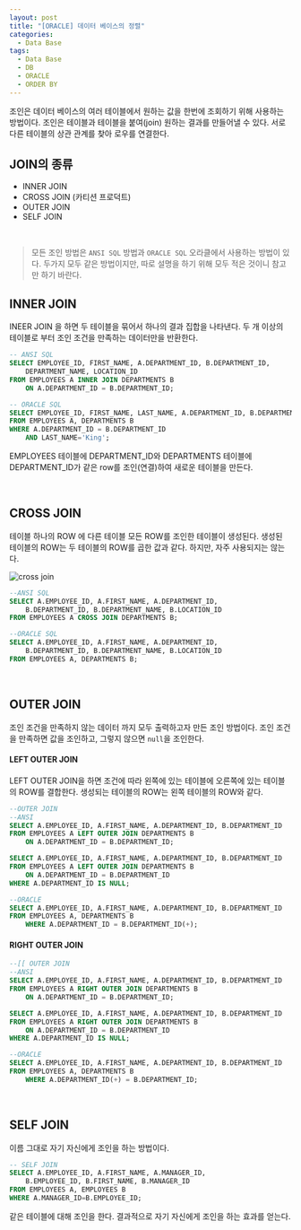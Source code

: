 ```yaml
---
layout: post
title: "[ORACLE] 데이터 베이스의 정렬"
categories:
  - Data Base
tags:
  - Data Base
  - DB
  - ORACLE
  - ORDER BY
---
```



조인은 데이터 베이스의 여러 테이블에서 원하는 값을 한번에 조회하기 위해 사용하는 방법이다.
조인은 테이블과 테이블을 붙여(join) 원하는 결과를 만들어낼 수 있다.
서로다른 테이블의 상관 관계를 찾아 로우를 연결한다.


## JOIN의 종류
- INNER JOIN
- CROSS JOIN (카티션 프로덕트)
- OUTER JOIN
- SELF JOIN

<br>

>모든 조인 방법은 ```ANSI SQL``` 방법과 ```ORACLE SQL``` 오라클에서 사용하는 방법이 있다.
두가지 모두 같은 방법이지만, 따로 설명을 하기 위해 모두 적은 것이니 참고만 하기 바란다.

## INNER JOIN
INEER JOIN 을 하면 두 테이블을 묶어서 하나의 결과 집합을 나타낸다.
두 개 이상의 테이블로 부터 조인 조건을 만족하는 데이터만을 반환한다.


```sql
-- ANSI SQL
SELECT EMPLOYEE_ID, FIRST_NAME, A.DEPARTMENT_ID, B.DEPARTMENT_ID,
    DEPARTMENT_NAME, LOCATION_ID
FROM EMPLOYEES A INNER JOIN DEPARTMENTS B
    ON A.DEPARTMENT_ID = B.DEPARTMENT_ID;

-- ORACLE SQL
SELECT EMPLOYEE_ID, FIRST_NAME, LAST_NAME, A.DEPARTMENT_ID, B.DEPARTMENT_ID, DEPARTMENT_NAME, LOCATION_ID
FROM EMPLOYEES A, DEPARTMENTS B
WHERE A.DEPARTMENT_ID = B.DEPARTMENT_ID
    AND LAST_NAME='King';
```
EMPLOYEES 테이블에 DEPARTMENT_ID와 DEPARTMENTS 테이블에 DEPARTMENT_ID가 같은 row를 조인(연결)하여 새로운 테이블을 만든다.

<br>

## CROSS JOIN

테이블 하나의 ROW 에 다른 테이블 모든 ROW를 조인한 테이블이 생성된다.
생성된 테이블의 ROW는 두 테이블의 ROW를 곱한 값과 같다.
하지만, 자주 사용되지는 않는다.

![cross join](https://i.imgur.com/SwHkqc3.png)

```sql
--ANSI SQL
SELECT A.EMPLOYEE_ID, A.FIRST_NAME, A.DEPARTMENT_ID,
    B.DEPARTMENT_ID, B.DEPARTMENT_NAME, B.LOCATION_ID
FROM EMPLOYEES A CROSS JOIN DEPARTMENTS B;

--ORACLE SQL
SELECT A.EMPLOYEE_ID, A.FIRST_NAME, A.DEPARTMENT_ID,
    B.DEPARTMENT_ID, B.DEPARTMENT_NAME, B.LOCATION_ID
FROM EMPLOYEES A, DEPARTMENTS B;
```

<br>


## OUTER JOIN

조인 조건을 만족하지 않는 데이터 까지 모두 출력하고자 만든 조인 방법이다.
조인 조건을 만족하면 값을 조인하고, 그렇지 않으면 ```null```을 조인한다.

#### LEFT OUTER JOIN

LEFT OUTER JOIN을 하면 조건에 따라 왼쪽에 있는 테이블에 오른쪽에 있는 테이블의 ROW를 결합한다.
생성되는 테이블의 ROW는 왼쪽 테이블의 ROW와 같다.


```sql
--OUTER JOIN
--ANSI
SELECT A.EMPLOYEE_ID, A.FIRST_NAME, A.DEPARTMENT_ID, B.DEPARTMENT_ID
FROM EMPLOYEES A LEFT OUTER JOIN DEPARTMENTS B
    ON A.DEPARTMENT_ID = B.DEPARTMENT_ID;

SELECT A.EMPLOYEE_ID, A.FIRST_NAME, A.DEPARTMENT_ID, B.DEPARTMENT_ID
FROM EMPLOYEES A LEFT OUTER JOIN DEPARTMENTS B
    ON A.DEPARTMENT_ID = B.DEPARTMENT_ID
WHERE A.DEPARTMENT_ID IS NULL;

--ORACLE
SELECT A.EMPLOYEE_ID, A.FIRST_NAME, A.DEPARTMENT_ID, B.DEPARTMENT_ID
FROM EMPLOYEES A, DEPARTMENTS B
    WHERE A.DEPARTMENT_ID = B.DEPARTMENT_ID(+);
```
#### RIGHT OUTER JOIN

```sql
--[[ OUTER JOIN
--ANSI
SELECT A.EMPLOYEE_ID, A.FIRST_NAME, A.DEPARTMENT_ID, B.DEPARTMENT_ID
FROM EMPLOYEES A RIGHT OUTER JOIN DEPARTMENTS B
    ON A.DEPARTMENT_ID = B.DEPARTMENT_ID;

SELECT A.EMPLOYEE_ID, A.FIRST_NAME, A.DEPARTMENT_ID, B.DEPARTMENT_ID
FROM EMPLOYEES A RIGHT OUTER JOIN DEPARTMENTS B
    ON A.DEPARTMENT_ID = B.DEPARTMENT_ID
WHERE A.DEPARTMENT_ID IS NULL;

--ORACLE
SELECT A.EMPLOYEE_ID, A.FIRST_NAME, A.DEPARTMENT_ID, B.DEPARTMENT_ID
FROM EMPLOYEES A, DEPARTMENTS B
    WHERE A.DEPARTMENT_ID(+) = B.DEPARTMENT_ID;
```

<br>

## SELF JOIN

이름 그대로 자기 자신에게 조인을 하는 방법이다.

```sql
-- SELF JOIN
SELECT A.EMPLOYEE_ID, A.FIRST_NAME, A.MANAGER_ID,
    B.EMPLOYEE_ID, B.FIRST_NAME, B.MANAGER_ID
FROM EMPLOYEES A, EMPLOYEES B
WHERE A.MANAGER_ID=B.EMPLOYEE_ID;
```
같은 테이블에 대해 조인을 한다.
결과적으로 자기 자신에게 조인을 하는 효과를 얻는다.
